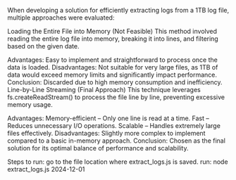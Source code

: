 When developing a solution for efficiently extracting logs from a 1TB log file, multiple approaches were evaluated:

Loading the Entire File into Memory (Not Feasible)
This method involved reading the entire log file into memory, breaking it into lines, and filtering based on the given date.

Advantages: Easy to implement and straightforward to process once the data is loaded.
Disadvantages: Not suitable for very large files, as 1TB of data would exceed memory limits and significantly impact performance.
Conclusion: Discarded due to high memory consumption and inefficiency.
Line-by-Line Streaming (Final Approach)
This technique leverages fs.createReadStream() to process the file line by line, preventing excessive memory usage.

Advantages:
Memory-efficient – Only one line is read at a time.
Fast – Reduces unnecessary I/O operations.
Scalable – Handles extremely large files effectively.
Disadvantages: Slightly more complex to implement compared to a basic in-memory approach.
Conclusion: Chosen as the final solution for its optimal balance of performance and scalability.

Steps to run:
go to the file location where extract_logs.js is saved.
run: node extract_logs.js 2024-12-01
